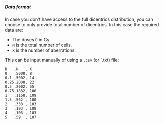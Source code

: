 ##### Data format

In case you don't have access to the full dicentrics distribution, you can choose to only provide total number of dicentrics. In this case the required data are:

- The doses `D` in Gy.
- `N` is the total number of cells.
- `X` is the number of aberrations.

This can be input manually of using a `.csv` (or `.txt) file:

```
D   ,N   , X
0   ,5000, 8
0.1 ,5002, 14
0.25,2008, 22
0.5 ,2002, 55
0.75,1832, 100
1   ,1168, 109
1.5 ,562 , 100
2   ,333 , 103
3   ,193 , 108
4   ,103 , 103
5   ,59  , 107
```
